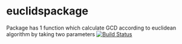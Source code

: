 # euclidspackage
Package has 1 function which calculate GCD according to euclidean algorithm by taking two parameters
[![Build Status](https://travis-ci.org/muh-faizan-khalid/euclidspackage.svg?branch=master)](https://travis-ci.org/muh-faizan-khalid/euclidspackage)
